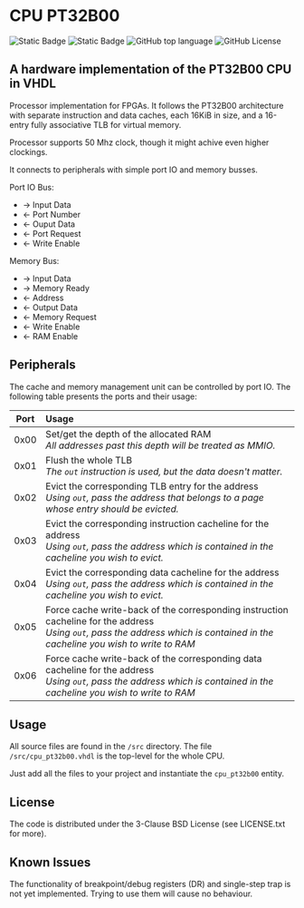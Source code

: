 # CPU PT32B00

![Static Badge](https://img.shields.io/badge/arch-pt32b00-darkgreen)
![Static Badge](https://img.shields.io/badge/cache-32KB-firebrick)
![GitHub top language](https://img.shields.io/github/languages/top/Jelka33/CPU-PT32B00-Hardware)
![GitHub License](https://img.shields.io/github/license/Jelka33/CPU-PT32B00-Hardware)

## A hardware implementation of the PT32B00 CPU in VHDL

Processor implementation for FPGAs. It follows the PT32B00 architecture
with separate instruction and data caches, each 16KiB in size,
and a 16-entry fully associative TLB for virtual memory.

Processor supports 50 Mhz clock, though it might achive even higher clockings.

It connects to peripherals with simple port IO and memory busses.

Port IO Bus:
* &rarr; Input Data
* &larr; Port Number
* &larr; Ouput Data
* &larr; Port Request
* &larr; Write Enable

Memory Bus:
* &rarr; Input Data
* &rarr; Memory Ready
* &larr; Address
* &larr; Output Data
* &larr; Memory Request
* &larr; Write Enable
* &larr; RAM Enable

## Peripherals

The cache and memory management unit can be controlled by port IO. The following
table presents the ports and their usage:

| Port | Usage |
|:----:|:------|
|0x00| Set/get the depth of the allocated RAM <br/> <i>All addresses past this depth will be treated as MMIO.</i>|
|0x01| Flush the whole TLB <br/> <i>The `out` instruction is used, but the data doesn't matter.</i>|
|0x02| Evict the corresponding TLB entry for the address <br/> <i>Using `out`, pass the address that belongs to a page whose entry should be evicted.</i>|
|0x03| Evict the corresponding instruction cacheline for the address <br/> <i>Using `out`, pass the address which is contained in the cacheline you wish to evict.</i>|
|0x04| Evict the corresponding data cacheline for the address <br/> <i>Using `out`, pass the address which is contained in the cacheline you wish to evict.</i>|
|0x05| Force cache write-back of the corresponding instruction cacheline for the address <br/> <i>Using `out`, pass the address which is contained in the cacheline you wish to write to RAM</i>|
|0x06| Force cache write-back of the corresponding data cacheline for the address <br/> <i>Using `out`, pass the address which is contained in the cacheline you wish to write to RAM</i>|

## Usage

All source files are found in the `/src` directory. The file `/src/cpu_pt32b00.vhdl`
is the top-level for the whole CPU.

Just add all the files to your project and instantiate the `cpu_pt32b00` entity.

## License

The code is distributed under the 3-Clause BSD License (see LICENSE.txt for more).

## Known Issues

The functionality of breakpoint/debug registers (DR) and single-step trap
is not yet implemented. Trying to use them will cause no behaviour.
